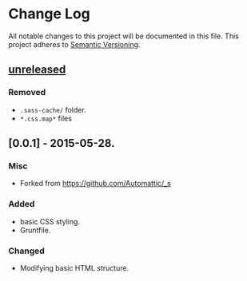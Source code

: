 # Change Log
All notable changes to this project will be documented in this file.
This project adheres to [Semantic Versioning](http://semver.org/).

## [unreleased][unreleased]
### Removed
- `.sass-cache/` folder.
- `*.css.map*` files

## [0.0.1] - 2015-05-28.
### Misc 
- Forked from https://github.com/Automattic/_s

### Added
- basic CSS styling.
- Gruntfile.

### Changed
- Modifying basic HTML structure.

[unreleased]: https://github.com/thinkxl/whiteboard/compare/v0.1.0...HEAD
[0.1.0]: https://github.com/thinkxl/whiteboard/compare/v0.1.0...HEAD
